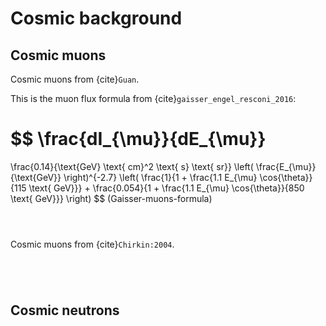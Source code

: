 # Cosmic background

## Cosmic muons

Cosmic muons from {cite}`Guan`.

This is the muon flux formula from {cite}`gaisser_engel_resconi_2016`:

$$
\frac{dI_{\mu}}{dE_{\mu}}
=
\frac{0.14}{\text{GeV} \text{ cm}^2 \text{ s} \text{ sr}}
\left( \frac{E_{\mu}}{\text{GeV}} \right)^{-2.7}
\left(
\frac{1}{1 + \frac{1.1 E_{\mu} \cos{\theta}}{115 \text{ GeV}}}
+
\frac{0.054}{1 + \frac{1.1 E_{\mu} \cos{\theta}}{850 \text{ GeV}}}
\right)
$$ (Gaisser-muons-formula)

```{glue:} muons_gaisser_energy_varying_theta
```

```{glue:} muons_guan_energy_varying_theta
```

```{glue:} muons_cosine_star
```

Cosmic muons from {cite}`Chirkin:2004`.

```{glue:} muons_comparison_energy_varying_theta
```

```{glue:} muons_gaisser_theta_varying_energy
```

```{glue:} muons_guan_theta_varying_energy
```

```{glue:} muons_comparison_theta_varying_energy
```

## Cosmic neutrons